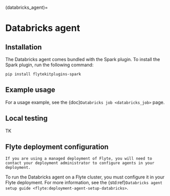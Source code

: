 (databricks_agent)=

# Databricks agent

## Installation

The Databricks agent comes bundled with the Spark plugin. To install the Spark plugin, run the following command:

```
pip install flytekitplugins-spark

```

## Example usage

For a usage example, see the {doc}`Databricks job <databricks_job>` page.

## Local testing

TK

## Flyte deployment configuration

```{note}
If you are using a managed deployment of Flyte, you will need to contact your deployment administrator to configure agents in your deployment.
```

To run the Databricks agent on a Flyte cluster, you must configure it in your Flyte deployment. For more information, see the {std:ref}`Databricks agent setup guide <flyte:deployment-agent-setup-databricks>`.
